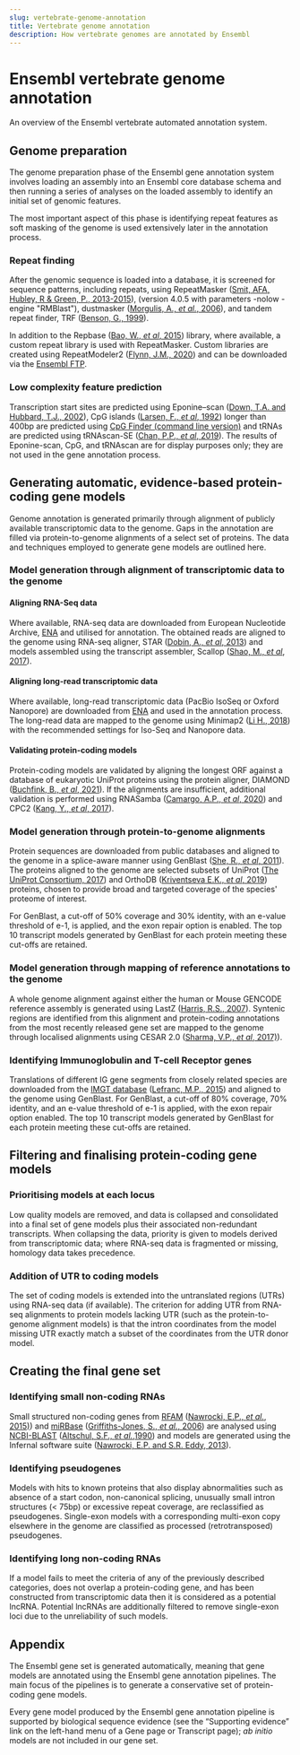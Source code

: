 ```yaml
---
slug: vertebrate-genome-annotation
title: Vertebrate genome annotation
description: How vertebrate genomes are annotated by Ensembl
---
```

# Ensembl vertebrate genome annotation
An overview of the Ensembl vertebrate automated annotation system.

## Genome preparation
The genome preparation phase of the Ensembl gene annotation system involves loading an assembly into an Ensembl core database schema and then running a series of analyses on the loaded assembly to identify an initial set of genomic features.

The most important aspect of this phase is identifying repeat features as soft masking of the genome is used extensively later in the annotation process.

### Repeat finding
After the genomic sequence is loaded into a database, it is screened for sequence patterns, including repeats, using RepeatMasker  ([Smit, AFA, Hubley, R & Green, P., 2013-2015](http://www.repeatmasker.org)), (version 4.0.5 with parameters -nolow -engine "RMBlast"), dustmasker ([Morgulis, A., _et al._, 2006](https://www.liebertpub.com/doi/10.1089/cmb.2006.13.1028)), and tandem repeat finder, TRF ([Benson, G., 1999](https://academic.oup.com/nar/article/27/2/573/1061099?login=true)).

In addition to the Repbase ([Bao, W., _et al_, 2015](https://mobilednajournal.biomedcentral.com/articles/10.1186/s13100-015-0041-9)) library, where available, a custom repeat library is used with RepeatMasker. Custom libraries are created using RepeatModeler2 ([Flynn, J.M., 2020](https://www.pnas.org/doi/10.1073/pnas.1921046117)) and can be downloaded via the [Ensembl FTP](https://ftp.ebi.ac.uk/pub/databases/ensembl/repeats/unfiltered_repeatmodeler/species/).

### Low complexity feature prediction
Transcription start sites are predicted using Eponine–scan ([Down, T.A. and Hubbard, T.J., 2002](https://pubmed.ncbi.nlm.nih.gov/11875034/)), CpG islands ([Larsen, F., _et al_, 1992](https://www.sciencedirect.com/science/article/pii/088875439290024M?via%3Dihub)) longer than 400bp are predicted using [CpG Finder (command line version)](https://genome-source.gi.ucsc.edu/gitlist/kent.git/tree/master/src/utils/cpgIslandExt/) and tRNAs are predicted using tRNAscan-SE ([Chan, P.P., _et al_, 2019](https://link.springer.com/protocol/10.1007/978-1-4939-9173-0_1)). The results of Eponine-scan, CpG, and tRNAscan are for display purposes only; they are not used in the gene annotation process.

## Generating automatic, evidence-based protein-coding gene models
Genome annotation is generated primarily through alignment of publicly available transcriptomic data to the genome. Gaps in the annotation are filled via protein-to-genome alignments of a select set of proteins. The data and techniques employed to generate gene models are outlined here.

### Model generation through alignment of transcriptomic data to the genome
#### Aligning RNA-Seq data
Where available, RNA-seq data are downloaded from European Nucleotide Archive, [ENA](https://www.ebi.ac.uk/ena/browser/home) and utilised for annotation. The obtained reads are aligned to the genome using  RNA-seq aligner, STAR ([Dobin, A., _et al_, 2013](https://academic.oup.com/bioinformatics/article/29/1/15/272537?login=true)) and models assembled using the transcript assembler, Scallop ([Shao, M., _et al_, 2017](https://doi.org/10.1038/nbt)).

#### Aligning long-read transcriptomic data
Where available, long-read transcriptomic data (PacBio IsoSeq or Oxford Nanopore) are downloaded from [ENA](https://www.ebi.ac.uk/ena/browser/home) and used in the annotation process. The long-read data are mapped to the genome using Minimap2 ([Li H., 2018](https://academic.oup.com/bioinformatics/article/34/18/3094/4994778?login=true)) with the recommended settings for Iso-Seq and Nanopore data.

#### Validating protein-coding models
Protein-coding models are validated by aligning the longest ORF against a database of eukaryotic UniProt proteins using the protein aligner, DIAMOND ([Buchfink, B., _et al_, 2021](https://www.nature.com/articles/s41592-021-01101-x)). If the alignments are insufficient, additional validation is performed using RNASamba ([Camargo, A.P., _et al_, 2020](https://academic.oup.com/nargab/article/2/1/lqz024/5701461?login=true)) and CPC2 ([Kang, Y., _et al_, 2017](https://academic.oup.com/nar/article/45/W1/W12/3831091?login=true)).

###  Model generation through protein-to-genome alignments
Protein sequences are downloaded from public databases and aligned to the genome in a splice-aware manner using GenBlast ([She, R., _et al_, 2011](https://academic.oup.com/bioinformatics/article/27/15/2141/403866)). The proteins aligned to the genome are selected subsets of UniProt ([The UniProt Consortium, 2017](https://doi.org/10.1093/nar/gkw1099)) and OrthoDB ([Kriventseva E.K., _et al_, 2019](https://doi.org/10.1093/nar/gky1053)) proteins, chosen to provide broad and targeted coverage of the species' proteome of interest.

For GenBlast, a cut-off of 50% coverage and 30% identity, with an e-value threshold of e-1, is applied, and the exon repair option is enabled. The top 10 transcript models generated by GenBlast for each protein meeting these cut-offs are retained.

### Model generation through mapping of reference annotations to the genome
A whole genome alignment against either the human or Mouse GENCODE reference assembly is generated using LastZ ([Harris, R.S., 2007](https://www.bx.psu.edu/~rsharris/rsharris_phd_thesis_2007.pdf)). Syntenic regions are identified from this alignment and protein-coding annotations from the most recently released gene set are mapped to the genome through localised alignments using CESAR 2.0 ([Sharma, V.P., _et al_, 2017)](https://academic.oup.com/bioinformatics/article/33/24/3985/4095639?login=true)).

### Identifying Immunoglobulin and T-cell Receptor genes
Translations of different IG gene segments from closely related species are downloaded from the [IMGT database](https://www.imgt.org/) ([Lefranc, M.P., 2015](https://academic.oup.com/nar/article/43/D1/D413/2436677?login=true)) and aligned to the genome using GenBlast. For GenBlast, a cut-off of 80% coverage, 70% identity, and an e-value threshold of e-1 is applied, with the exon repair option enabled. The top 10 transcript models generated by GenBlast for each protein meeting these cut-offs are retained.

## Filtering and finalising protein-coding gene models
### Prioritising models at each locus
Low quality models are removed, and data is collapsed and consolidated into a final set of gene models plus their associated non-redundant transcripts. When collapsing the data, priority is given to models derived from transcriptomic data; where RNA-seq data is fragmented or missing, homology data takes precedence.

### Addition of UTR to coding models
The set of coding models is extended into the untranslated regions (UTRs) using RNA-seq data (if available). The criterion for adding UTR from RNA-seq alignments to protein models lacking UTR (such as the protein-to-genome alignment models) is that the intron coordinates from the model missing UTR exactly match a subset of the coordinates from the UTR donor model.

## Creating the final gene set
### Identifying small non-coding RNAs
Small structured non-coding genes from [RFAM](https://rfam.org/) ([Nawrocki, E.P., _et al._, 2015)](https://pubmed.ncbi.nlm.nih.gov/25392425/)) and [miRBase](https://www.mirbase.org/) ([Griffiths-Jones, S., _et al._, 2006](https://pubmed.ncbi.nlm.nih.gov/16381832/)) are analysed using [NCBI-BLAST](https://blast.ncbi.nlm.nih.gov/Blast.cgi) ([Altschul, S.F., _et al._,1990](https://pubmed.ncbi.nlm.nih.gov/2231712/)) and models are generated using the Infernal software suite ([Nawrocki, E.P. and S.R. Eddy, 2013](https://academic.oup.com/bioinformatics/article/29/22/2933/316439?login=true)).

### Identifying pseudogenes
Models with hits to known proteins that also display abnormalities such as absence of a start codon, non-canonical splicing, unusually small intron structures (< 75bp) or excessive repeat coverage, are reclassified as pseudogenes. Single-exon models with a corresponding multi-exon copy elsewhere in the genome are classified as processed (retrotransposed) pseudogenes.

### Identifying long non-coding RNAs
If a model fails to meet the criteria of any of the previously described categories, does not overlap a protein-coding gene, and has been constructed from transcriptomic data then it is considered as a potential lncRNA. Potential lncRNAs are additionally filtered to remove single-exon loci due to the unreliability of such models.

## Appendix
The Ensembl gene set is generated automatically, meaning that gene models are annotated using the Ensembl gene annotation pipelines. The main focus of the pipelines is to generate a conservative set of protein-coding gene models.

Every gene model produced by the Ensembl gene annotation pipeline is supported by biological sequence evidence (see the “Supporting evidence” link on the left-hand menu of a Gene page or Transcript page); _ab initio_ models are not included in our gene set.